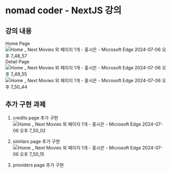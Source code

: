 # nomad coder - NextJS 강의 
## 강의 내용
Home Page
![Home _ Next Movies 외 페이지 1개 - 홍시은 - Microsoft​ Edge 2024-07-06 오후 7_48_57](https://github.com/XIOZ119/learn-nextjs14/assets/63907578/5cfa1735-0978-49a1-88b8-9546fa6b1696)
Detail Page
![Home _ Next Movies 외 페이지 1개 - 홍시은 - Microsoft​ Edge 2024-07-06 오후 7_49_55](https://github.com/XIOZ119/learn-nextjs14/assets/63907578/b3ee5a40-23d9-45d7-a87d-510ec629ff72)
 ![Home _ Next Movies 외 페이지 1개 - 홍시은 - Microsoft​ Edge 2024-07-06 오후 7_50_44](https://github.com/XIOZ119/learn-nextjs14/assets/63907578/958957ad-bfba-4d81-9e57-8f059ff1416e)

## 추가 구현 과제
1. credits page 추가 구현
![Home _ Next Movies 외 페이지 1개 - 홍시은 - Microsoft​ Edge 2024-07-06 오후 7_50_02](https://github.com/XIOZ119/learn-nextjs14/assets/63907578/ff41f909-5569-4728-85ce-89914cfad7f8)

2. similars page 추가 구현
![Home _ Next Movies 외 페이지 1개 - 홍시은 - Microsoft​ Edge 2024-07-06 오후 7_50_15](https://github.com/XIOZ119/learn-nextjs14/assets/63907578/b2e4dcaa-1b7d-46b3-8502-b567e2bc1fd7)

3. providers page 추가 구현
